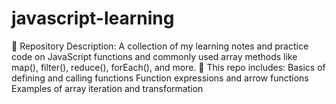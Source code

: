 # javascript-learning
📌 Repository Description: A collection of my learning notes and practice code on JavaScript functions and commonly used array methods like map(), filter(), reduce(), forEach(), and more. 🚀  This repo includes:  Basics of defining and calling functions  Function expressions and arrow functions  Examples of array iteration and transformation 

